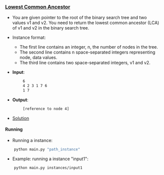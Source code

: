 ### [Lowest Common Ancestor](https://www.hackerrank.com/challenges/binary-search-tree-lowest-common-ancestor/problem)
- You are given pointer to the root of the binary search tree and two values v1 and v2. You need to return the lowest common ancestor (LCA) of v1 and v2 in the binary search tree.

- Instance format:
    - The first line contains an integer, n, the number of nodes in the tree.
    - The second line contains n space-separated integers representing node, data values.
    - The third line contains two space-separated integers, v1 and v2.

- **Input**:
````bash
        6
        4 2 3 1 7 6
        1 7
````

- **Output**:
````bash
        [reference to node 4]
````

- [Solution](main.py)

#### Running
- Running a instance:
````bash
    python main.py "path_instance"
````

- Example: running a instance "input1":
````bash
    python main.py instances/input1
````
